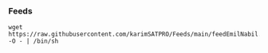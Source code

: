 ### Feeds
```
wget https://raw.githubusercontent.com/karimSATPRO/Feeds/main/feedEmilNabil.sh -O - | /bin/sh
```
